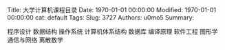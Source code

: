 Title: 大学计算机课程目录
Date: 1970-01-01 00:00:00
Modified: 1970-01-01 00:00:00
cat: default
Tags: 
Slug: 3727
Authors: u0mo5 
Summary: 

程序设计
数据结构
操作系统
计算机体系结构
数据库
编译原理
软件工程
图形学
通信与网络
离散数学
 

